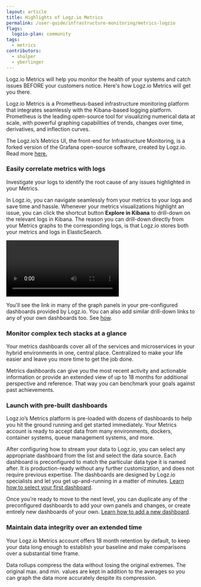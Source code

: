 ```yaml
---
layout: article
title: Highlights of Logz.io Metrics
permalink: /user-guide/infrastructure-monitoring/metrics-logzio
flags:
  logzio-plan: community
tags:
  - metrics
contributors:
  - shalper
  - yberlinger
---
```


Logz.io Metrics will help you monitor the health of your systems and catch issues BEFORE your customers notice.
Here's how Logz.io Metrics will get you there.

Logz.io Metrics is a Prometheus-based infrastructure monitoring platform that integrates seamlessly with the Kibana-based logging platform. Prometheus is the leading open-source tool for visualizing numerical data at scale, with powerful graphing capabilities of trends, changes over time, derivatives, and inflection curves.

The Logz.io’s Metrics UI, the front-end for Infrastructure Monitoring, is a forked version of the Grafana open-source software, created by Logz.io. Read more [here.](https://logz.io/about-us/forked-statement/)


### Easily correlate metrics with logs

Investigate your logs to identify the root cause of any issues highlighted in your Metrics.

In Logz.io, you can navigate seamlessly from your metrics to your logs and save time and hassle. Whenever your metrics visualizations highlight an issue, you can click the shortcut button **Explore in Kibana** to drill-down on the relevant logs in Kibana. The reason you can drill-down directly from your Metrics graphs to the corresponding logs, is that Logz.io stores both your metrics and logs in ElasticSearch.

<video autoplay loop>
  <source src="https://dytvr9ot2sszz.cloudfront.net/logz-docs/grafana-videos/exploreinkibana.mp4" type="video/mp4" />
</video>

You'll see the link in many of the graph panels in your pre-configured dashboards provided by Logz.io. You can also add similar drill-down links to any of your own dashboards too. See [how]({{site.baseurl}}/user-guide/infrastructure-monitoring/explore-in-kibana-drilldown-links).


### Monitor complex tech stacks at a glance

Your metrics dashboards cover all of the services and microservices in your hybrid environments in one, central place. Centralized to make your life easier and leave you more time to get the job done.

Metrics dashboards can give you the most recent activity and actionable information or provide an extended view of up to 18 months for additional perspective and reference. 
That way you can benchmark your goals against past achievements.


### Launch with pre-built dashboards

Logz.io’s Metrics platform is pre-loaded with dozens of dashboards to help you hit the ground running and get started immediately. Your Metrics account is ready to accept data from many environments, dockers, container systems, queue management systems, and more.

 After configuring how to stream your data to Logz.io, you can select any appropriate dashboard from the list and select the data source. Each dashboard is preconfigured to match the particular data type it is named after. It is production-ready without any further customization, and does not require previous expertise. The dashboards are designed by Logz.io specialists and let you get up-and-running in a matter of minutes. [Learn how to select your first dashboard]({{site.baseurl}}/user-guide/infrastructure-monitoring/getting-started).

Once you’re ready to move to the next level, you can duplicate any of the preconfigured dashboards to add your own panels and changes, or create entirely new dashboards of your own. [Learn how to add a new dashboard]({{site.baseurl}}/user-guide/infrastructure-monitoring/configure-grafana-drilldown-links.html).

### Maintain data integrity over an extended time

Your Logz.io Metrics account offers 18 month retention by default, to keep your data long enough to establish your baseline and make comparisons over a substantial time frame. 

Data rollups compress the data without losing the original extremes. 
The original max. and min. values are kept in addition to the averages 
so you can graph the data more accurately despite its compression.
